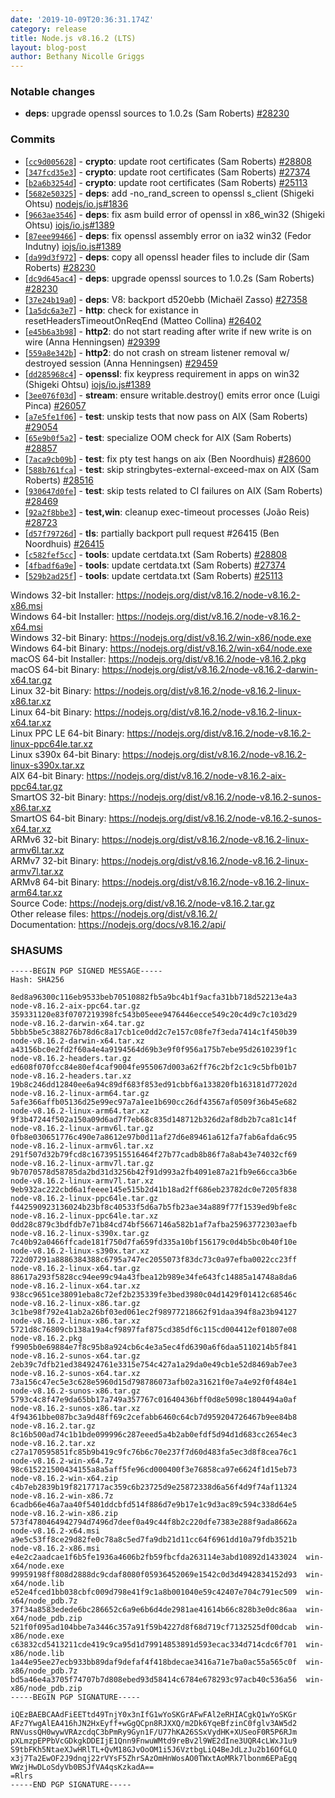 ```yaml
---
date: '2019-10-09T20:36:31.174Z'
category: release
title: Node.js v8.16.2 (LTS)
layout: blog-post
author: Bethany Nicolle Griggs
---
```


### Notable changes

- **deps**: upgrade openssl sources to 1.0.2s (Sam Roberts) [#28230](https://github.com/nodejs/node/pull/28230)

### Commits

- [[`cc9d005628`](https://github.com/nodejs/node/commit/cc9d005628)] - **crypto**: update root certificates (Sam Roberts) [#28808](https://github.com/nodejs/node/pull/28808)
- [[`347fcd35e3`](https://github.com/nodejs/node/commit/347fcd35e3)] - **crypto**: update root certificates (Sam Roberts) [#27374](https://github.com/nodejs/node/pull/27374)
- [[`b2a6b3254d`](https://github.com/nodejs/node/commit/b2a6b3254d)] - **crypto**: update root certificates (Sam Roberts) [#25113](https://github.com/nodejs/node/pull/25113)
- [[`5682e50325`](https://github.com/nodejs/node/commit/5682e50325)] - **deps**: add -no_rand_screen to openssl s_client (Shigeki Ohtsu) [nodejs/io.js#1836](https://github.com/nodejs/io.js/pull/1836)
- [[`9663ae3546`](https://github.com/nodejs/node/commit/9663ae3546)] - **deps**: fix asm build error of openssl in x86_win32 (Shigeki Ohtsu) [iojs/io.js#1389](https://github.com/iojs/io.js/pull/1389)
- [[`87eee99466`](https://github.com/nodejs/node/commit/87eee99466)] - **deps**: fix openssl assembly error on ia32 win32 (Fedor Indutny) [iojs/io.js#1389](https://github.com/iojs/io.js/pull/1389)
- [[`da99d3f972`](https://github.com/nodejs/node/commit/da99d3f972)] - **deps**: copy all openssl header files to include dir (Sam Roberts) [#28230](https://github.com/nodejs/node/pull/28230)
- [[`dc9d645ac4`](https://github.com/nodejs/node/commit/dc9d645ac4)] - **deps**: upgrade openssl sources to 1.0.2s (Sam Roberts) [#28230](https://github.com/nodejs/node/pull/28230)
- [[`37e24b19a0`](https://github.com/nodejs/node/commit/37e24b19a0)] - **deps**: V8: backport d520ebb (Michaël Zasso) [#27358](https://github.com/nodejs/node/pull/27358)
- [[`1a5dc6a3e7`](https://github.com/nodejs/node/commit/1a5dc6a3e7)] - **http**: check for existance in resetHeadersTimeoutOnReqEnd (Matteo Collina) [#26402](https://github.com/nodejs/node/pull/26402)
- [[`e45b6a3b98`](https://github.com/nodejs/node/commit/e45b6a3b98)] - **http2**: do not start reading after write if new write is on wire (Anna Henningsen) [#29399](https://github.com/nodejs/node/pull/29399)
- [[`559a8e342b`](https://github.com/nodejs/node/commit/559a8e342b)] - **http2**: do not crash on stream listener removal w/ destroyed session (Anna Henningsen) [#29459](https://github.com/nodejs/node/pull/29459)
- [[`dd285968c4`](https://github.com/nodejs/node/commit/dd285968c4)] - **openssl**: fix keypress requirement in apps on win32 (Shigeki Ohtsu) [iojs/io.js#1389](https://github.com/iojs/io.js/pull/1389)
- [[`3ee076f03d`](https://github.com/nodejs/node/commit/3ee076f03d)] - **stream**: ensure writable.destroy() emits error once (Luigi Pinca) [#26057](https://github.com/nodejs/node/pull/26057)
- [[`a7e5fe1f06`](https://github.com/nodejs/node/commit/a7e5fe1f06)] - **test**: unskip tests that now pass on AIX (Sam Roberts) [#29054](https://github.com/nodejs/node/pull/29054)
- [[`65e9b0f5a2`](https://github.com/nodejs/node/commit/65e9b0f5a2)] - **test**: specialize OOM check for AIX (Sam Roberts) [#28857](https://github.com/nodejs/node/pull/28857)
- [[`7aca9cb09b`](https://github.com/nodejs/node/commit/7aca9cb09b)] - **test**: fix pty test hangs on aix (Ben Noordhuis) [#28600](https://github.com/nodejs/node/pull/28600)
- [[`588b761fca`](https://github.com/nodejs/node/commit/588b761fca)] - **test**: skip stringbytes-external-exceed-max on AIX (Sam Roberts) [#28516](https://github.com/nodejs/node/pull/28516)
- [[`930647d0fe`](https://github.com/nodejs/node/commit/930647d0fe)] - **test**: skip tests related to CI failures on AIX (Sam Roberts) [#28469](https://github.com/nodejs/node/pull/28469)
- [[`92a2f8bbe3`](https://github.com/nodejs/node/commit/92a2f8bbe3)] - **test,win**: cleanup exec-timeout processes (João Reis) [#28723](https://github.com/nodejs/node/pull/28723)
- [[`d57f79726d`](https://github.com/nodejs/node/commit/d57f79726d)] - **tls**: partially backport pull request #26415 (Ben Noordhuis) [#26415](https://github.com/nodejs/node/pull/26415)
- [[`c582fef5cc`](https://github.com/nodejs/node/commit/c582fef5cc)] - **tools**: update certdata.txt (Sam Roberts) [#28808](https://github.com/nodejs/node/pull/28808)
- [[`4fbadf6a9e`](https://github.com/nodejs/node/commit/4fbadf6a9e)] - **tools**: update certdata.txt (Sam Roberts) [#27374](https://github.com/nodejs/node/pull/27374)
- [[`529b2ad25f`](https://github.com/nodejs/node/commit/529b2ad25f)] - **tools**: update certdata.txt (Sam Roberts) [#25113](https://github.com/nodejs/node/pull/25113)

Windows 32-bit Installer: https://nodejs.org/dist/v8.16.2/node-v8.16.2-x86.msi \
Windows 64-bit Installer: https://nodejs.org/dist/v8.16.2/node-v8.16.2-x64.msi \
Windows 32-bit Binary: https://nodejs.org/dist/v8.16.2/win-x86/node.exe \
Windows 64-bit Binary: https://nodejs.org/dist/v8.16.2/win-x64/node.exe \
macOS 64-bit Installer: https://nodejs.org/dist/v8.16.2/node-v8.16.2.pkg \
macOS 64-bit Binary: https://nodejs.org/dist/v8.16.2/node-v8.16.2-darwin-x64.tar.gz \
Linux 32-bit Binary: https://nodejs.org/dist/v8.16.2/node-v8.16.2-linux-x86.tar.xz \
Linux 64-bit Binary: https://nodejs.org/dist/v8.16.2/node-v8.16.2-linux-x64.tar.xz \
Linux PPC LE 64-bit Binary: https://nodejs.org/dist/v8.16.2/node-v8.16.2-linux-ppc64le.tar.xz \
Linux s390x 64-bit Binary: https://nodejs.org/dist/v8.16.2/node-v8.16.2-linux-s390x.tar.xz \
AIX 64-bit Binary: https://nodejs.org/dist/v8.16.2/node-v8.16.2-aix-ppc64.tar.gz \
SmartOS 32-bit Binary: https://nodejs.org/dist/v8.16.2/node-v8.16.2-sunos-x86.tar.xz \
SmartOS 64-bit Binary: https://nodejs.org/dist/v8.16.2/node-v8.16.2-sunos-x64.tar.xz \
ARMv6 32-bit Binary: https://nodejs.org/dist/v8.16.2/node-v8.16.2-linux-armv6l.tar.xz \
ARMv7 32-bit Binary: https://nodejs.org/dist/v8.16.2/node-v8.16.2-linux-armv7l.tar.xz \
ARMv8 64-bit Binary: https://nodejs.org/dist/v8.16.2/node-v8.16.2-linux-arm64.tar.xz \
Source Code: https://nodejs.org/dist/v8.16.2/node-v8.16.2.tar.gz \
Other release files: https://nodejs.org/dist/v8.16.2/ \
Documentation: https://nodejs.org/docs/v8.16.2/api/

### SHASUMS

```
-----BEGIN PGP SIGNED MESSAGE-----
Hash: SHA256

8ed8a96300c116eb9533beb70510882fb5a9bc4b1f9acfa31bb718d52213e4a3  node-v8.16.2-aix-ppc64.tar.gz
359331120e83f0707219398fc543b05eee9476446ecce549c20c4d9c7c103d29  node-v8.16.2-darwin-x64.tar.gz
5bbb5be5c388276b78d6c8a17cb1ce0dd2c7e157c08fe7f3eda7414c1f450b39  node-v8.16.2-darwin-x64.tar.xz
a43156bc0e2fd2f60a4e4a9194564d69b3e9f0f956a175b7ebe95d2610239f1c  node-v8.16.2-headers.tar.gz
ed608f070fcc84e80ef4caf9004fe955067d003a62ff76c2bf2c1c9c5bfb01b7  node-v8.16.2-headers.tar.xz
19b8c246dd12840ee6a94c89df683f853ed91cbbf6a133820fb163181d77202d  node-v8.16.2-linux-arm64.tar.gz
5afe366affb05136d25e99ec97a7a1ee1b690cc26df43567af0509f36b45e682  node-v8.16.2-linux-arm64.tar.xz
9f3b47244f502a150a09d6ad7f7eb68c835d148712b326d2af8db2b7ca81c14f  node-v8.16.2-linux-armv6l.tar.gz
0fb8e030651776c490e7a8612e97b0d11af27d6e89461a612fa7fab6afda6c95  node-v8.16.2-linux-armv6l.tar.xz
291f507d32b79fcd8c16739515516464f27b77cadb8b86f7a8ab43e74032cf69  node-v8.16.2-linux-armv7l.tar.gz
9b7070578d58785da2bd31d3256b42f91d993a2fb4091e87a21fb9e66cca3b6e  node-v8.16.2-linux-armv7l.tar.xz
9eb932ac222cbd6a1feeee145e515b2d41b18ad2ff686eb23782dc0e7205f838  node-v8.16.2-linux-ppc64le.tar.gz
f442590923136024b23bf8c40533f5d6a7b5fb23ae34a889f77f1539ed9bfe8c  node-v8.16.2-linux-ppc64le.tar.xz
0dd28c879c3bdfdb7e71b84cd74bf5667146a582b1af7afba25963772303aefb  node-v8.16.2-linux-s390x.tar.gz
7c40b92a0466ffcade181f750d7fa659fd335a10bf156179c0d4b5bc0b40f10e  node-v8.16.2-linux-s390x.tar.xz
722d07291a8886384388c6795a747ec2055073f83dc73c0a97efba0022cc23ff  node-v8.16.2-linux-x64.tar.gz
88617a293f5828cc94ee99c94a43fbea12b989e34fe643fc14885a14748a8da6  node-v8.16.2-linux-x64.tar.xz
938cc9651ce38091eba8c72ef2b235339fe3bed3980c04d1429f01412c68546c  node-v8.16.2-linux-x86.tar.gz
3c1be98f792e41ab2a26bf03ed061ec2f98977218662f91daa394f8a23b94127  node-v8.16.2-linux-x86.tar.xz
5721d8c76809cb138a19a4cf9897faf875cd385df6c115cd004412ef01807e08  node-v8.16.2.pkg
f9905b0e69884e7f8c95b8a924cb6c4e3a5ec4fd6390a6f6daa5110214b5f841  node-v8.16.2-sunos-x64.tar.gz
2eb39c7dfb21ed384924761e3315e754c427a1a29da0e49cb1e52d8469ab7ee3  node-v8.16.2-sunos-x64.tar.xz
73a156c47ec5e3c628e5960d15d798786073afb02a31621f0e7a4e92f0f484e1  node-v8.16.2-sunos-x86.tar.gz
5793c4c8f47e9da65bb17a749a357767c01640436bff0d8e5098c1804494a0af  node-v8.16.2-sunos-x86.tar.xz
4f94361bbe087bc3a9d48ff69c2cefabb6460c64cb7d959204726467b9ee84b8  node-v8.16.2.tar.gz
8c16b500ad74c1b1bde099996c287eeed5a4b2ab0efdf5d94d1d683cc2654ec3  node-v8.16.2.tar.xz
c27a170595851fc85b9b419c9fc76b6c70e237f7d60d483fa5ec3d8f8cea76c1  node-v8.16.2-win-x64.7z
98c615221500434155a8a5aff5fe96cd000400f3e76858ca97e6624f1d15eb73  node-v8.16.2-win-x64.zip
c4b7eb2839b19f8217717ac359c6b23725d9e25872338d6a56f4d9f74af11324  node-v8.16.2-win-x86.7z
6cadb66e46a7aa40f5401ddcbfd514f886d7e9b17e1c9d3ac89c594c338d64e5  node-v8.16.2-win-x86.zip
573f4780464942794d7496d7deef0a49c44f8b2c220dfe7383e288f9ada8662a  node-v8.16.2-x64.msi
a9e5c53ff8ce29d82fe0c78a8c5ed7fa9db21d11cc64f6961dd10a79fdb3521b  node-v8.16.2-x86.msi
e4e2c2aadcae1f6b5fe1936a4606b2fb59fbcfda263114e3abd10892d1433024  win-x64/node.exe
99959198ff808d2888dc9cdaf8080f05936452069e1542c0d3d4942834152d93  win-x64/node.lib
e52e4fced1bb038cbfc009d798e41f9c1a8b001040e59c42407e704c791ec509  win-x64/node_pdb.7z
37f34a8583edede6bc286652c6a9e6b6d4de2981ae41614b66c828b3e0dc86aa  win-x64/node_pdb.zip
521f0f095ad104bbe7a3446c357a91f59b4227d8f68d719cf7132525df00dcab  win-x86/node.exe
c63832cd5413211cde419c9ca95d1d79914853891d593ecac334d714cdc6f701  win-x86/node.lib
1a44e95ee27ecb933bb89daf9defaf4f418bdecae3416a71e7ba0ac55a565c0f  win-x86/node_pdb.7z
bd5a46e4a3705f74707b7d808ebed93d58414c6784e678293c97acb40c536a56  win-x86/node_pdb.zip
-----BEGIN PGP SIGNATURE-----

iQEzBAEBCAAdFiEETtd49TnjY0x3nIfG1wYoSKGrAFwFAl2eRHIACgkQ1wYoSKGr
AFz7YwgAlEA416hJN2HxEyff+wGgQCpn8RJXXQ/m2Dk6YqeBfzinC0fglv3AW5d2
RNVussQH0wywVRAzcdqC3bPmRy9Gyn1F/U77hKA26SSxVydHK+XUSeoF0R5P6RJm
pXLmzpEPPbVcGDkgkDDEIjE1Qnn9FnwuWMtd9reBv2l9WE2dIne3UQR4cLWxJ1u9
S9tbFKh5NtaeXJwHRlTL+QvM18GJvOoOM1i5J6VztbgLiQ4BeJdLzJu2b16OfGLQ
x3j7Ta2EwOF2J9dnqj22rVYsF5ZhrSAzOmHnWosAO0TWxtAoMRk7lbonm6EPaEgq
WWzjHwDLoSdyVb0BSJfVA4qsKzkadA==
=Rlrs
-----END PGP SIGNATURE-----

```
